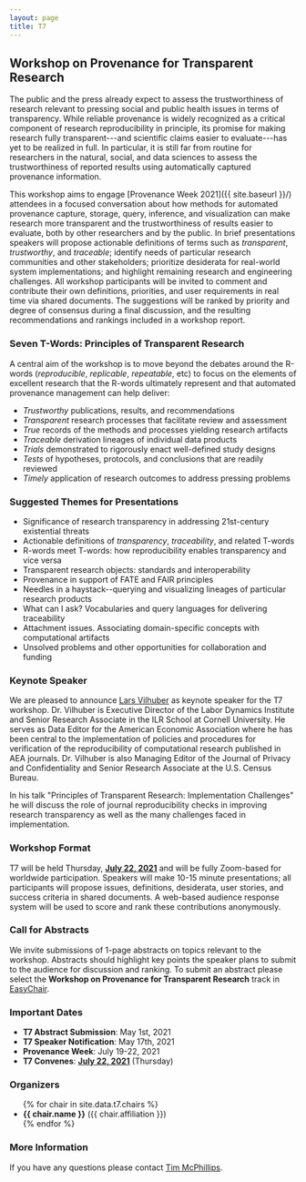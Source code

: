 ```yaml
---
layout: page
title: T7
---
```

## Workshop on Provenance for Transparent Research

The public and the press already expect to assess the trustworthiness of research relevant to pressing social and public health issues in terms of transparency. While reliable provenance is widely recognized as a critical component of research reproducibility in principle, its promise for making research fully transparent---and scientific claims easier to evaluate---has yet to be realized in full. In particular, it is still far from routine for researchers in the natural, social, and data sciences to assess the trustworthiness of reported results using automatically captured provenance information.

This workshop aims to engage [Provenance Week 2021]({{ site.baseurl }}/) attendees in a focused conversation about how methods for automated provenance capture, storage, query, inference, and visualization can make research more transparent and the trustworthiness of results easier to evaluate, both by other researchers and by the public. In brief presentations speakers will propose actionable definitions of terms such as *transparent*, *trustworthy*, and *traceable*; identify needs of particular research communities and other stakeholders; prioritize desiderata for real-world system implementations; and highlight remaining research and engineering challenges. All workshop participants will be invited to comment and contribute their own definitions, priorities, and user requirements in real time via shared documents. The suggestions will be ranked by priority and degree of consensus during a final discussion, and the resulting recommendations and rankings included in a workshop report.

### Seven T-Words: Principles of Transparent Research

A central aim of the workshop is to move beyond the debates around the R-words (*reproducible*, *replicable*, *repeatable*, etc) to focus on the elements of excellent research that the R-words ultimately represent and that automated provenance management can help deliver:

- *Trustworthy* publications, results, and recommendations
- *Transparent* research processes that facilitate review and assessment
- *True* records of the methods and processes yielding research artifacts
- *Traceable* derivation lineages of individual data products
- *Trials* demonstrated to rigorously enact well-defined study designs
- *Tests* of hypotheses, protocols, and conclusions that are readily reviewed 
- *Timely* application of research outcomes to address pressing problems

### Suggested Themes for Presentations
- Significance of research transparency in addressing 21st-century existential threats
- Actionable definitions of *transparency*, *traceability*, and related T-words 
- R-words meet T-words: how reproducibility enables transparency and vice versa
- Transparent research objects: standards and interoperability
- Provenance in support of FATE and FAIR principles
- Needles in a haystack--querying and visualizing lineages of particular research products
- What can I ask? Vocabularies and query languages for delivering traceability
- Attachment issues. Associating domain-specific concepts with computational artifacts
- Unsolved problems and other opportunities for collaboration and funding

###  Keynote Speaker

We are pleased to announce [Lars Vilhuber](http://lars.vilhuber.com/) as keynote speaker for the T7 workshop. Dr. Vilhuber is Executive Director of the Labor Dynamics Institute and Senior Research Associate in the ILR School at Cornell University. He serves as Data Editor for the American Economic Association where he has been central to the implementation of policies and procedures for verification of the reproducibility of computational research published in AEA journals. Dr. Vilhuber is also Managing Editor of the Journal of Privacy and Confidentiality and Senior Research Associate at the U.S. Census Bureau.

In his talk "Principles of Transparent Research: Implementation Challenges" he will discuss the role of journal reproducibility checks in improving research transparency as well as the many challenges faced in implementation.

### Workshop Format
T7 will be held Thursday, **<span style="text-decoration: underline">July 22, 2021</span>** and will be fully Zoom-based for worldwide participation. Speakers will make 10-15 minute presentations; all participants will propose issues, definitions, desiderata, user stories, and success criteria in shared documents. A web-based audience response system will be used to score and rank these contributions anonymously.

### Call for Abstracts
We invite submissions of 1-page abstracts on topics relevant to the workshop. Abstracts should highlight key points the speaker plans to submit to the audience for discussion and ranking. To submit an abstract please select the **Workshop on Provenance for Transparent Research** track in [EasyChair](https://easychair.org/conferences/?conf=pw2021). 

### Important Dates
- **T7 Abstract Submission**: May 1st, 2021
- **T7 Speaker Notification**: May 17th, 2021
- **Provenance Week**: July 19-22, 2021
- **T7 Convenes**: **<span style="text-decoration: underline">July 22, 2021</span>** (Thursday)

### Organizers

<ul>
  {% for chair in site.data.t7.chairs %}
  <li><b>{{ chair.name }}</b> (<it>{{ chair.affiliation }}</it>)</li>
  {% endfor %}
</ul>

### More Information
If you have any questions please contact [Tim McPhillips](mailto:tmcphill@illinois.edu).
